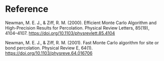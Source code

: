 # Reference

Newman, M. E. J., & Ziff, R. M. (2000). Efficient Monte Carlo Algorithm and High-Precision Results for Percolation. Physical Review Letters, 85(19), 4104–4107. https://doi.org/10.1103/physrevlett.85.4104

Newman, M. E. J., & Ziff, R. M. (2001). Fast Monte Carlo algorithm for site or bond percolation. Physical Review E, 64(1). https://doi.org/10.1103/physreve.64.016706